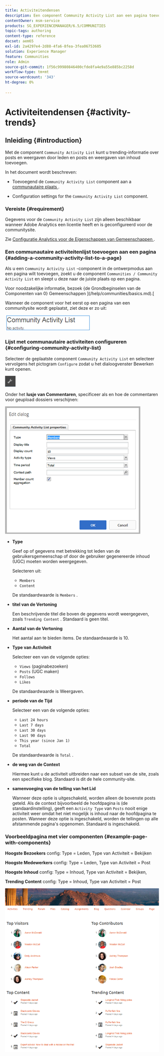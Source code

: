 ```yaml
---
title: Activiteitendensen
description: Een component Community Activity List aan een pagina toevoegen
contentOwner: msm-service
products: SG_EXPERIENCEMANAGER/6.5/COMMUNITIES
topic-tags: authoring
content-type: reference
docset: aem65
exl-id: 2a4297e4-2d88-4fa6-8fea-3fea06753605
solution: Experience Manager
feature: Communities
role: Admin
source-git-commit: 1f56c99980846400cfde8fa4e9a55e885bc2258d
workflow-type: tm+mt
source-wordcount: '343'
ht-degree: 0%

---
```


# Activiteitendensen {#activity-trends}

## Inleiding {#introduction}

Met de component `Community Activity List` kunt u trending-informatie over posts en weergaven door leden en posts en weergaven van inhoud toevoegen.

In het document wordt beschreven:

* Toevoegend de `Community Activity List` component aan a [ communautaire plaats ](/help/communities/overview.md#community-sites).

* Configuration settings for the `Community Activity List` component.

### Vereiste {#requirement}

Gegevens voor de `Community Activity List` zijn alleen beschikbaar wanneer Adobe Analytics een licentie heeft en is geconfigureerd voor de communitysite.

Zie [ Configuratie Analytics voor de Eigenschappen van Gemeenschappen ](/help/communities/analytics.md).

### Een communautaire activiteitenlijst toevoegen aan een pagina {#adding-a-community-activity-list-to-a-page}

Als u een `Community Activity List` -component in de ontwerpmodus aan een pagina wilt toevoegen, zoekt u de component `Communities / Community Activity List` en sleept u deze naar de juiste plaats op een pagina.

Voor noodzakelijke informatie, bezoek {de Grondbeginselen van de Componenten van 0} Gemeenschappen ](/help/communities/basics.md).[

Wanneer de component voor het eerst op een pagina van een communitysite wordt geplaatst, ziet deze er zo uit:

![ gemeenschap-activiteit ](assets/community-activity.png)

### Lijst met communautaire activiteiten configureren  {#configuring-community-activity-list}

Selecteer de geplaatste component `Community Activity List` en selecteer vervolgens het pictogram `Configure` zodat u het dialoogvenster Bewerken kunt openen.

![ vormen ](assets/configure-new.png)

Onder het **lusje van Commentaren**, specificeer als en hoe de commentaren voor geupload dossiers verschijnen:

![ eigenschappen ](assets/activity-list-properties.png)

* **Type**

  Geef op of gegevens met betrekking tot leden van de gebruikersgemeenschap of door de gebruiker gegenereerde inhoud (UGC) moeten worden weergegeven.

  Selecteren uit:

   * `Members`
   * `Content`

  De standaardwaarde is `Members` .

* **titel van de Vertoning**

  Een beschrijvende titel die boven de gegevens wordt weergegeven, zoals `Trending Content` .
Standaard is geen titel.

* **Aantal van de Vertoning**

  Het aantal aan te bieden items.
De standaardwaarde is 10.

* **Type van Activiteit**

  Selecteer een van de volgende opties:

   * `Views` (paginabezoeken)
   * `Posts` (UGC maken)
   * `Follows`
   * `Likes`

  De standaardwaarde is Weergaven.

* **periode van de Tijd**

  Selecteer een van de volgende opties:

   * `Last 24 hours`
   * `Last 7 days`
   * `Last 30 days`
   * `Last 90 days`
   * `This year (since Jan 1)`
   * `Total`

  De standaardwaarde is `Total` .

* **de weg van de Context**

  Hiermee kunt u de activiteit uitbreiden naar een subset van de site, zoals een specifieke blog.
Standaard is dit de hele community-site.

* **samenvoeging van de telling van het Lid**

  Wanneer deze optie is uitgeschakeld, worden alleen de bovenste posts geteld. Als de context bijvoorbeeld de hoofdpagina is (de standaardinstelling), geeft een `Activity Type` van `Posts` nooit enige activiteit weer omdat het niet mogelijk is inhoud naar de hoofdpagina te posten. Wanneer deze optie is ingeschakeld, worden de tellingen op alle afstammende pagina&#39;s opgenomen.
Standaard is ingeschakeld.

### Voorbeeldpagina met vier componenten {#example-page-with-components}

**Hoogste Bezoekers** config: Type = Leden, Type van Activiteit = Bekijken

**Hoogste Medewerkers** config: Type = Leden, Type van Activiteit = Post

**Hoogste Inhoud** config: Type = Inhoud, Type van Activiteit = Bekijken,

**Trending Content** config: Type = Inhoud, Type van Activiteit = Post

![ componenten ](assets/activity-list-components.png)
